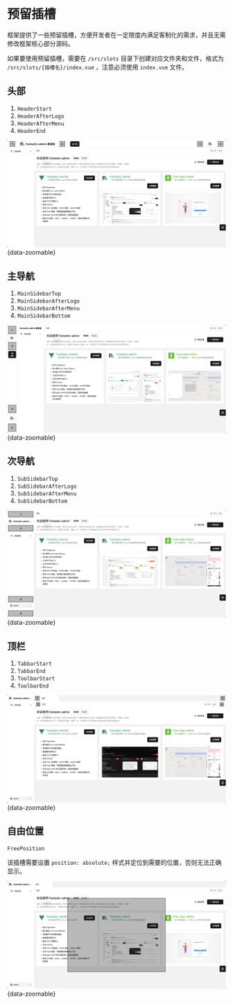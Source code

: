 # 预留插槽

框架提供了一些预留插槽，方便开发者在一定限度内满足客制化的需求，并且无需修改框架核心部分源码。

如果要使用预留插槽，需要在 `/src/slots` 目录下创建对应文件夹和文件，格式为 `/src/slots/{插槽名}/index.vue` ，注意必须使用 `index.vue` 文件。

## 头部

1. `HeaderStart`
2. `HeaderAfterLogo`
3. `HeaderAfterMenu`
4. `HeaderEnd`

![](/slots-header.png){data-zoomable}

## 主导航

1. `MainSidebarTop`
2. `MainSidebarAfterLogo`
3. `MainSidebarAfterMenu`
4. `MainSidebarBottom`

![](/slots-main-sidebar.png){data-zoomable}

## 次导航

1. `SubSidebarTop`
2. `SubSidebarAfterLogo`
3. `SubSidebarAfterMenu`
4. `SubSidebarBottom`

![](/slots-sub-sidebar.png){data-zoomable}

## 顶栏

1. `TabbarStart`
2. `TabbarEnd`
3. `ToolbarStart`
4. `ToolbarEnd`

![](/slots-topbar.png){data-zoomable}

## 自由位置

`FreePosition`

该插槽需要设置 `position: absolute;` 样式并定位到需要的位置，否则无法正确显示。

![](/slots-free-position.png){data-zoomable}